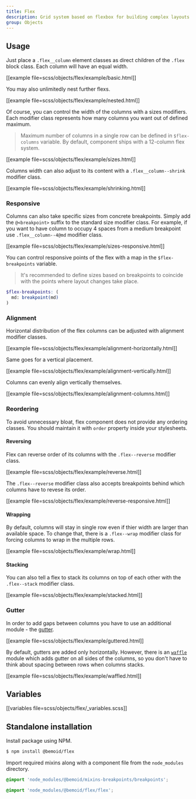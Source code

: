 ```yaml
---
title: Flex
description: Grid system based on flexbox for building complex layouts
group: Objects
---
```


## Usage

Just place a `.flex__column` element classes as direct children of the `.flex` block class. Each column will have an equal width.

[[example file=scss/objects/flex/example/basic.html]]

You may also unlimitedly nest further flexs.

[[example file=scss/objects/flex/example/nested.html]]

Of course, you can control the width of the columns with a sizes modifiers. Each modifier class represents how many columns you want out of defined maximum.

> Maximum number of columns in a single row can be defined in `$flex-columns` variable. By default, component ships with a 12-column flex system.

[[example file=scss/objects/flex/example/sizes.html]]

Columns width can also adjust to its content with a `.flex__column--shrink` modifier class.

[[example file=scss/objects/flex/example/shrinking.html]]

### Responsive

Columns can also take specific sizes from concrete breakpoints. Simply add the `@<breakpoint>` suffix to the standard size modifier class. For example, if you want to have column to occupy 4 spaces from a medium breakpoint use `.flex__column--4@md` modifier class.

[[example file=scss/objects/flex/example/sizes-responsive.html]]

You can control responsive points of the flex with a map in the `$flex-breakpoints` variable.

> It's recommended to define sizes based on breakpoints to coincide with the points where layout changes take place.

```scss
$flex-breakpoints: (
  md: breakpoint(md)
)
```

### Alignment

Horizontal distribution of the flex columns can be adjusted with alignment modifier classes.

[[example file=scss/objects/flex/example/alignment-horizontally.html]]

Same goes for a vertical placement.

[[example file=scss/objects/flex/example/alignment-vertically.html]]

Columns can evenly align vertically themselves.

[[example file=scss/objects/flex/example/alignment-columns.html]]

### Reordering

To avoid unnecessary bloat, flex component does not provide any ordering classes. You should maintain it with `order` property inside your stylesheets.

#### Reversing

Flex can reverse order of its columns with the `.flex--reverse` modifier class.

[[example file=scss/objects/flex/example/reverse.html]]

The `.flex--reverse` modifier class also accepts breakpoints behind which columns have to revese its order.

[[example file=scss/objects/flex/example/reverse-responsive.html]]

#### Wrapping

By default, columns will stay in single row even if thier width are larger than available space. To change that, there is a `.flex--wrap` modifier class for forcing columns to wrap in the multiple rows.

[[example file=scss/objects/flex/example/wrap.html]]

#### Stacking

You can also tell a flex to stack its columns on top of each other with the `.flex--stack` modifier class.

[[example file=scss/objects/flex/example/stacked.html]]

### Gutter

In order to add gaps between columns you have to use an additional module - the [gutter](/docs/gutter).

[[example file=scss/objects/flex/example/guttered.html]]

By default, gutters are added only horizontally. However, there is an [`waffle`](/docs/waffle) module which adds gutter on all sides of the columns, so you don't have to think about spacing between rows when columns stacks.

[[example file=scss/objects/flex/example/waffled.html]]

## Variables

[[variables file=scss/objects/flex/_variables.scss]]

## Standalone installation

Install package using NPM.

```bash
$ npm install @bemoid/flex
```

Import required mixins along with a component file from the `node_modules` directory.

```scss
@import 'node_modules/@bemoid/mixins-breakpoints/breakpoints';

@import 'node_modules/@bemoid/flex/flex';
```